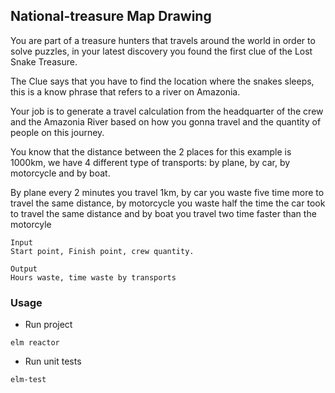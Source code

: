 ## National-treasure  Map Drawing


You are part of a treasure hunters that travels around the world in order to solve puzzles, in your latest discovery you found the first clue of the Lost Snake Treasure.

The Clue says that you have to find the location where the snakes sleeps, this is a know phrase that refers to a river on Amazonia.

Your job is to generate a travel calculation from the headquarter of the crew and the Amazonia River based on how you gonna travel and the quantity of people on this journey.

You know that the distance between the 2 places for this example is 1000km, we have 4 different type of transports: by plane, by car, by motorcycle and by boat.

By plane every 2 minutes you travel 1km, by car you waste five time more to travel the same distance, by motorcycle you waste half the time the car took to travel the same distance and by boat you travel two time faster than the motorcyle 


```
Input 
Start point, Finish point, crew quantity. 
```


```
Output
Hours waste, time waste by transports
```

### Usage

* Run project

```shell
elm reactor
```

* Run unit tests
```
elm-test
```